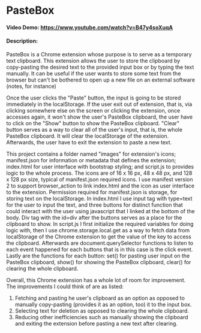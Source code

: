 # PasteBox
#### Video Demo: https://www.youtube.com/watch?v=B47y4soXuqA
#### Description:
PasteBox is a Chrome extension whose purpose is to serve as a temporary text clipboard. This extension allows the user to store the clipboard by copy-pasting the desired text to the provided input box or by typing the text manually. It can be useful if the user wants to store some text from the browser but can't be bothered to open up a new file on an external software (notes, for instance) <br>

Once the user clicks the "Paste" button, the input is going to be stored immediately in the localStorage. If the user exit out of extension, that is, via clicking somewhere else on the screen or clicking the extension, once accesses again, it won't show the user's PasteBox clipboard, the user have to click on the "Show" button to show the PasteBox clipboard. "Clear" button serves as a way to clear all of the user's input, that is, the whole PasteBox clipboard. It will clear the localStorage of the extension. Afterwards, the user have to exit the extension to paste a new text.<br>

This project contains a folder named "images" for extension's icons; manifest.json for information or metadata that defines the extension; index.html for user interface with bootstrap styling; and script.js to provides logic to the whole process. The icons are of 16 x 16 px, 48 x 48 px, and 128 x 128 px size, typical of manifest.json required icons. I use manifest version 2 to support browser_action to link index.html and the icon as user interface to the extension. Permission required for manifest.json is storage, for storing text on the localStorage. In index.html I use input tag with type=text for the user to input the text, and three buttons for distinct function that could interact with the user using javascript that I linked at the bottom of the body. Div tag with the id=div after the buttons serves as a place for the clipboard to show. In script.js I first initialize the required variables for doing logic with, then I use chrome.storage.local.get as a way to fetch data from localStorage of the Chrome extension to get the value of the key to access the clipboard. Afterwards are document.querySelector functions to listen to each event happened for each buttons that is in this case is the click event. Lastly are the functions for each button: set() for pasting user input on the PasteBox clipboard, show() for showing the PasteBox clipboard, clear() for clearing the whole clipboard. <br>

Overall, this Chrome extension has a whole lot of room for improvement. The improvements I could think of are as listed:
1. Fetching and pasting he user's clipboard as an option as opposed to manually copy-pasting (provides it as an option, too) it to the input box.
2. Selecting text for deletion as opposed to clearing the whole clipboard.
3. Reducing other inefficiencies such as manually showing the clipboard and exiting the extension before pasting a new text after clearing.